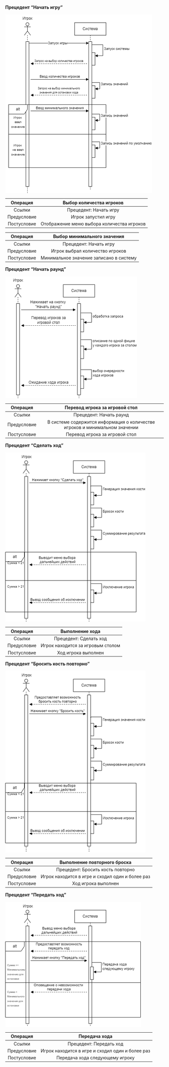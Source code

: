 ﻿**Прецедент “Начать игру”**

![](Aspose.Words.b2b8e85c-3268-4c61-b847-194940f9dd3b.001.png)

|**Операция**|**Выбор количества игроков**|
| :-: | :-: |
|Ссылки|Прецедент: Начать игру|
|Предусловие|Игрок запустил игру|
|Постусловие|Отображение меню выбора количества игроков|

|**Операция**|**Выбор минимального значения** |
| :-: | :-: |
|Ссылки|Прецедент: Начать игру|
|Предусловие|Игрок выбрал количество игроков|
|Постусловие|Минимальное значение записано в систему|




**Прецедент “Начать раунд”**

![](Aspose.Words.b2b8e85c-3268-4c61-b847-194940f9dd3b.002.png)

|**Операция**|**Перевод игрока за игровой стол**|
| :-: | :-: |
|Ссылки|Прецедент: Начать раунд|
|Предусловие|В системе содержится информация о количестве игроков и минимальном значении|
|Постусловие|Перевод игрока за игровой стол|











**Прецедент “Сделать ход”**

![](Aspose.Words.b2b8e85c-3268-4c61-b847-194940f9dd3b.003.png)

|**Операция**|**Выполнение хода**|
| :-: | :-: |
|Ссылки|Прецедент: Сделать ход|
|Предусловие|Игрок находится за игровым столом|
|Постусловие|Ход игрока выполнен|








**Прецедент “Бросить кость повторно”**

![](Aspose.Words.b2b8e85c-3268-4c61-b847-194940f9dd3b.004.png)

|**Операция**|**Выполнение повторного броска**|
| :-: | :-: |
|Ссылки|Прецедент: Бросить кость повторно|
|Предусловие|Игрок находится в игре и сходил один и более раз|
|Постусловие|Ход игрока выполнен|







**Прецедент “Передать ход”**

![](Aspose.Words.b2b8e85c-3268-4c61-b847-194940f9dd3b.005.png)

|**Операция**|**Передача хода**|
| :-: | :-: |
|Ссылки|Прецедент: Передать ход|
|Предусловие|Игрок находится в игре и сходил один и более раз|
|Постусловие|Передача хода следующему игроку |

